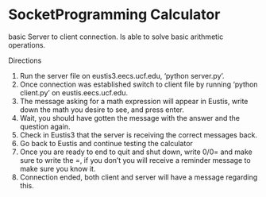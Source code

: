 # SocketProgramming Calculator
basic Server to client connection. Is able to solve basic arithmetic operations.

Directions
1. Run the server file on eustis3.eecs.ucf.edu, ‘python server.py’.
2. Once connection was established switch to client file by running ‘python client.py’ on eustis.eecs.ucf.edu.
3. The message asking for a math expression will appear in Eustis, write down the math you desire to see, and press enter.
4. Wait, you should have gotten the message with the answer and the question again.
5. Check in Eustis3 that the server is receiving the correct messages back.
6. Go back to Eustis and continue testing the calculator
7. Once you are ready to end to quit and shut down, write 0/0= and make sure to write the =, if you don’t you will receive a reminder message to make sure you know it.
8. Connection ended, both client and server will have a message regarding this.

